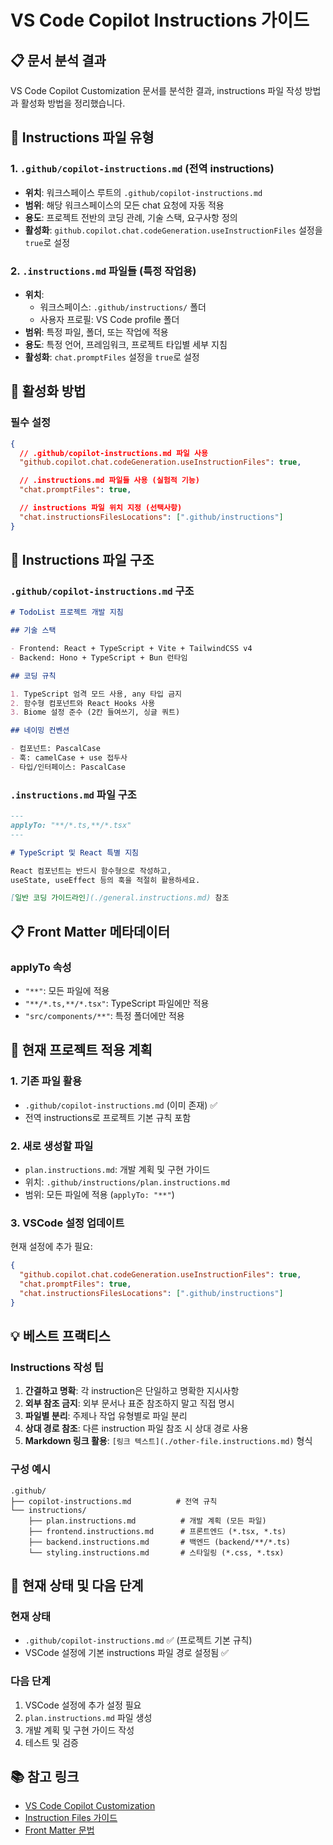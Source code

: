# VS Code Copilot Instructions 가이드

## 📋 문서 분석 결과

VS Code Copilot Customization 문서를 분석한 결과, instructions 파일 작성 방법과 활성화 방법을 정리했습니다.

## 🎯 Instructions 파일 유형

### 1. `.github/copilot-instructions.md` (전역 instructions)

- **위치**: 워크스페이스 루트의 `.github/copilot-instructions.md`
- **범위**: 해당 워크스페이스의 모든 chat 요청에 자동 적용
- **용도**: 프로젝트 전반의 코딩 관례, 기술 스택, 요구사항 정의
- **활성화**: `github.copilot.chat.codeGeneration.useInstructionFiles` 설정을 `true`로 설정

### 2. `.instructions.md` 파일들 (특정 작업용)

- **위치**:
  - 워크스페이스: `.github/instructions/` 폴더
  - 사용자 프로필: VS Code profile 폴더
- **범위**: 특정 파일, 폴더, 또는 작업에 적용
- **용도**: 특정 언어, 프레임워크, 프로젝트 타입별 세부 지침
- **활성화**: `chat.promptFiles` 설정을 `true`로 설정

## 🔧 활성화 방법

### 필수 설정

```json
{
  // .github/copilot-instructions.md 파일 사용
  "github.copilot.chat.codeGeneration.useInstructionFiles": true,

  // .instructions.md 파일들 사용 (실험적 기능)
  "chat.promptFiles": true,

  // instructions 파일 위치 지정 (선택사항)
  "chat.instructionsFilesLocations": [".github/instructions"]
}
```

## 📝 Instructions 파일 구조

### `.github/copilot-instructions.md` 구조

```markdown
# TodoList 프로젝트 개발 지침

## 기술 스택

- Frontend: React + TypeScript + Vite + TailwindCSS v4
- Backend: Hono + TypeScript + Bun 런타임

## 코딩 규칙

1. TypeScript 엄격 모드 사용, any 타입 금지
2. 함수형 컴포넌트와 React Hooks 사용
3. Biome 설정 준수 (2칸 들여쓰기, 싱글 쿼트)

## 네이밍 컨벤션

- 컴포넌트: PascalCase
- 훅: camelCase + use 접두사
- 타입/인터페이스: PascalCase
```

### `.instructions.md` 파일 구조

```markdown
---
applyTo: "**/*.ts,**/*.tsx"
---

# TypeScript 및 React 특별 지침

React 컴포넌트는 반드시 함수형으로 작성하고,
useState, useEffect 등의 훅을 적절히 활용하세요.

[일반 코딩 가이드라인](./general.instructions.md) 참조
```

## 📋 Front Matter 메타데이터

### applyTo 속성

- `"**"`: 모든 파일에 적용
- `"**/*.ts,**/*.tsx"`: TypeScript 파일에만 적용
- `"src/components/**"`: 특정 폴더에만 적용

## 🎯 현재 프로젝트 적용 계획

### 1. 기존 파일 활용

- `.github/copilot-instructions.md` (이미 존재) ✅
- 전역 instructions로 프로젝트 기본 규칙 포함

### 2. 새로 생성할 파일

- `plan.instructions.md`: 개발 계획 및 구현 가이드
- 위치: `.github/instructions/plan.instructions.md`
- 범위: 모든 파일에 적용 (`applyTo: "**"`)

### 3. VSCode 설정 업데이트

현재 설정에 추가 필요:

```json
{
  "github.copilot.chat.codeGeneration.useInstructionFiles": true,
  "chat.promptFiles": true,
  "chat.instructionsFilesLocations": [".github/instructions"]
}
```

## 💡 베스트 프랙티스

### Instructions 작성 팁

1. **간결하고 명확**: 각 instruction은 단일하고 명확한 지시사항
2. **외부 참조 금지**: 외부 문서나 표준 참조하지 말고 직접 명시
3. **파일별 분리**: 주제나 작업 유형별로 파일 분리
4. **상대 경로 참조**: 다른 instruction 파일 참조 시 상대 경로 사용
5. **Markdown 링크 활용**: `[링크 텍스트](./other-file.instructions.md)` 형식

### 구성 예시

```
.github/
├── copilot-instructions.md          # 전역 규칙
└── instructions/
    ├── plan.instructions.md          # 개발 계획 (모든 파일)
    ├── frontend.instructions.md      # 프론트엔드 (*.tsx, *.ts)
    ├── backend.instructions.md       # 백엔드 (backend/**/*.ts)
    └── styling.instructions.md       # 스타일링 (*.css, *.tsx)
```

## 🔄 현재 상태 및 다음 단계

### 현재 상태

- `.github/copilot-instructions.md` ✅ (프로젝트 기본 규칙)
- VSCode 설정에 기본 instructions 파일 경로 설정됨 ✅

### 다음 단계

1. VSCode 설정에 추가 설정 필요
2. `plan.instructions.md` 파일 생성
3. 개발 계획 및 구현 가이드 작성
4. 테스트 및 검증

## 📚 참고 링크

- [VS Code Copilot Customization](https://code.visualstudio.com/docs/copilot/copilot-customization)
- [Instruction Files 가이드](https://code.visualstudio.com/docs/copilot/copilot-customization#_instruction-files)
- [Front Matter 문법](https://jekyllrb.com/docs/front-matter/)
